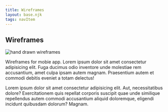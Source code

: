 ```yaml
---
title: Wireframes
layout: base.njk
tags: navItem
---
```

  <main>
    <section class="container">
      <h1>Wireframes</h1>
      <div class="featured-image">
        <img src="/images/hal-gatewood-tZc3vjPCk-Q-unsplash.jpg" alt="hand drawn wireframes">
      </div>
      <p>Wireframes for mobie app. Lorem ipsum dolor sit amet consectetur adipisicing elit. Fuga ducimus odio inventore unde molestiae rem accusantium, amet culpa ipsam autem magnam. Praesentium autem et commodi debitis eveniet a totam delectus!</p>
      <p>Lorem ipsum dolor sit amet consectetur adipisicing elit. Aut, necessitatibus dolore? Exercitationem quis repellat corporis suscipit quae unde similique repellendus autem commodi accusantium aliquid doloremque, eligendi incidunt quibusdam dolorum? Magnam.</p>
    </section>
  </main>